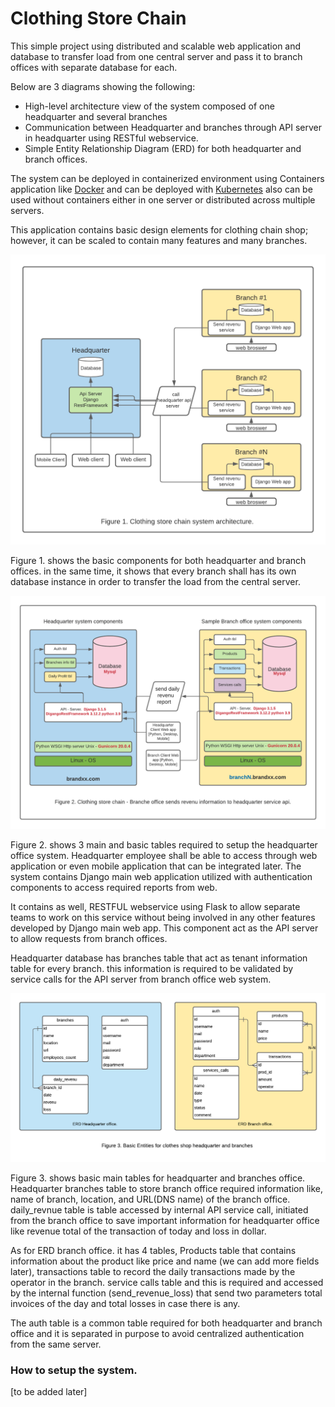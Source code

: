 # Clothing Store Chain

This simple project using distributed and scalable web application and database to transfer load from one central server
and pass it to branch offices with separate database for each.

Below are 3 diagrams showing the following:

* High-level architecture view of the system composed of one headquarter and several branches
* Communication between Headquarter and branches through API server in headquarter using RESTful webservice.
* Simple Entity Relationship Diagram (ERD) for both headquarter and branch offices.

The system can be deployed in containerized environment using Containers application like [Docker](https://docker.org)
and can be deployed with [Kubernetes](https://Kubernetes.io) also can be used without containers either in one server or distributed across multiple servers.

This application contains basic design elements for clothing chain shop; however, it can be scaled to contain many features and many branches.

![System Architecture](https://github.com/amrabouelenin/clothing-store-chain/blob/master/clothes-shope-disributed-scalable-architecture.png)

Figure 1. shows the basic components for both headquarter and branch offices. in the same time, it shows that every branch shall has its own database instance in order to transfer the load from the central server.

![Communications Headquarter and Branch offices](https://github.com/amrabouelenin/clothing-store-chain/blob/master/clothes-shop-headquarter-branches-communications.png)

Figure 2. shows 3 main and basic tables required to setup the headquarter office system. Headquarter employee shall be able to access through web application or even mobile application that can be integrated later. 
The system contains Django main web application utilized with authentication components to access required reports from web.

It contains as well, RESTFUL webservice using Flask to allow separate teams to work on this service without being involved in any other features developed by Django main web app. This component act as the API server to allow requests from branch offices.

Headquarter database has branches table that act as tenant information table for every branch. this information is required to be validated by service calls for the API server from branch office web system.

![Entity Relationship Diagram ERD](https://github.com/amrabouelenin/clothing-store-chain/blob/master/clothes-shop-erd-headquarter-branches.png)

Figure 3. shows basic main tables for headquarter and branches office. Headquarter branches table to store branch office required information like, name of branch, location, and URL(DNS name) of the branch office. daily_revnue table is table accessed by internal API service call, initiated from the branch office to save important information for headquarter office like revenue total of the transaction of today and loss in dollar.

As for ERD branch office. it has 4 tables, Products table that contains information about the product like price and name (we can add more fields later), transactions table to record the daily transactions made by the operator in the branch. service calls table and this is required and accessed by the internal function (send_revenue_loss) that send two parameters total invoices of the day and total losses in case there is any.

The auth table is a common table required for both headquarter and branch office and it is separated in purpose to avoid centralized authentication from the same server.

### How to setup the system.

[to be added later]





